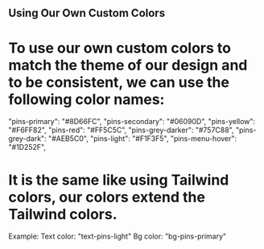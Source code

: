 ## Using Our Own Custom Colors

# To use our own custom colors to match the theme of our design and to be consistent, we can use the following color names:

"pins-primary": "#8D66FC",
"pins-secondary": "#06090D",
"pins-yellow": "#F6FF82",
"pins-red": "#FF5C5C",
"pins-grey-darker": "#757C88",
"pins-grey-dark": "#AEB5C0",
"pins-light": "#F1F3F5",
"pins-menu-hover": "#1D252F",

# It is the same like using Tailwind colors, our colors extend the Tailwind colors.

Example:
Text color: "text-pins-light"
Bg color: "bg-pins-primary"
